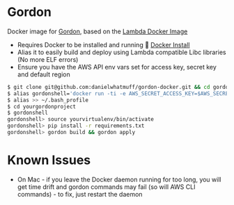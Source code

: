 # Gordon
Docker image for [Gordon](https://github.com/jorgebastida/gordon), based on the [Lambda Docker Image](https://github.com/lambci/docker-lambda)

* Requires Docker to be installed and running :whale2: [Docker Install](https://docs.docker.com/engine/installation/)
* Alias it to easily build and deploy using Lambda compatible Libc libraries (No more ELF errors)
* Ensure you have the AWS API env vars set for access key, secret key and default region
```bash
$ git clone git@github.com:danielwhatmuff/gordon-docker.git && cd gordon-docker && docker build -t gordon .
$ alias gordonshell='docker run -ti -e AWS_SECRET_ACCESS_KEY=$AWS_SECRET_ACCESS_KEY -e AWS_ACCESS_KEY_ID=$AWS_ACCESS_KEY_ID -e AWS_DEFAULT_REGION=$AWS_DEFAULT_REGION -v $(pwd):/var/task  --rm gordon bash'
$ alias >> ~/.bash_profile
$ cd yourgordonproject
$ gordonshell
gordonshell> source yourvirtualenv/bin/activate
gordonshell> pip install -r requirements.txt
gordonshell> gordon build && gordon apply
```

# Known Issues
* On Mac - if you leave the Docker daemon running for too long, you will get time drift and gordon commands may fail (so will AWS CLI commands) - to fix, just restart the daemon
